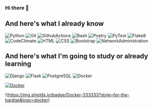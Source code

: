 ### Hi there 👋

<!--
сайт для поиска виджетов https://simpleicons.org/?q=Actions
как реализовать виджет https://the-unl.com/kak-oformit-profil-na-github-s-pomoshchyu-github-profile-readme-21
https://img.shields.io/badge/<LABEL>-<MESSAGE>-<COLOR>

**zitaker/zitaker** is a ✨ _special_ ✨ repository because its `README.md` (this file) appears on your GitHub profile.

Here are some ideas to get you started:

- 🔭 I’m currently working on ...
- 🌱 I’m currently learning ...
- 👯 I’m looking to collaborate on ...
- 🤔 I’m looking for help with ...
- 💬 Ask me about ...
- 📫 How to reach me: ...
- 😄 Pronouns: ...
- ⚡ Fun fact: ...
-->
## And here's what I already know
![Python](https://img.shields.io/badge/Python-333333?style=for-the-bardge&logo=Python)
![Git](https://img.shields.io/badge/Git-333333?style=for-the-bardge&logo=git)
![GithubActions](https://img.shields.io/badge/GithubActions(CI/CD)-333333?style=for-the-bardge&logo=githubactions)
![Bash](https://img.shields.io/badge/Bash-333333?style=for-the-bardge&logo=gnubash)
![Poetry](https://img.shields.io/badge/Poetry-333333?style=for-the-bardge&logo=Poetry)
![PyTest](https://img.shields.io/badge/PyTest-333333?style=for-the-bardge&logo=pytest)
![Flake8](https://img.shields.io/badge/Flake8-333333?style=for-the-bardge&logo=Python)
![CodeClimate](https://img.shields.io/badge/CodeClimate-333333?style=for-the-bardge&logo=codeclimate)
![HTML](https://img.shields.io/badge/HTML-333333?style=for-the-bardge&logo=html5)
![CSS](https://img.shields.io/badge/CSS-333333?style=for-the-bardge&logo=css3)
![Bootstrap](https://img.shields.io/badge/Bootstrap-333333?style=for-the-bardge&logo=bootstrap)
![NetworkAdministration](https://img.shields.io/badge/NetworkAdministration-333333?style=for-the-bardge&logo=worldhealthorganization)  

## And here's what I'm going to study or already learning
![Django](https://img.shields.io/badge/Django-333333?style=for-the-bardge&logo=django)
![Flask](https://img.shields.io/badge/Flask-333333?style=for-the-bardge&logo=flask)
![PostgreSQL](https://img.shields.io/badge/PostgreSQL-333333?style=for-the-bardge&logo=postgresql)
![Docker](https://img.shields.io/badge/Docker-333333?style=for-the-bardge&logo=docker)

<a href="#" onclick="return false;">![Docker](https://img.shields.io/badge/Docker-333333?style=for-the-bardge&logo=docker)</a>

!(https://img.shields.io/badge/Docker-333333?style=for-the-bardge&logo=docker)




